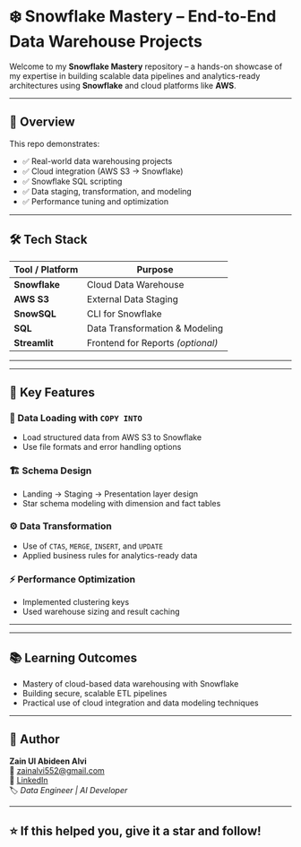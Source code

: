 # ❄️ Snowflake Mastery – End-to-End Data Warehouse Projects

Welcome to my **Snowflake Mastery** repository – a hands-on showcase of my expertise in building scalable data pipelines and analytics-ready architectures using **Snowflake** and cloud platforms like **AWS**.

---

## 📌 Overview

This repo demonstrates:
- ✅ Real-world data warehousing projects
- ✅ Cloud integration (AWS S3 → Snowflake)
- ✅ Snowflake SQL scripting
- ✅ Data staging, transformation, and modeling
- ✅ Performance tuning and optimization

---

## 🛠 Tech Stack

| Tool / Platform     | Purpose                        |
|---------------------|--------------------------------|
| **Snowflake**       | Cloud Data Warehouse           |
| **AWS S3**          | External Data Staging          |
| **SnowSQL**         | CLI for Snowflake              |
| **SQL**             | Data Transformation & Modeling |
| **Streamlit**       | Frontend for Reports *(optional)* |

---


---

## 🚦 Key Features

### 🔄 Data Loading with `COPY INTO`
- Load structured data from AWS S3 to Snowflake
- Use file formats and error handling options

### 🏗 Schema Design
- Landing → Staging → Presentation layer design
- Star schema modeling with dimension and fact tables

### ⚙️ Data Transformation
- Use of `CTAS`, `MERGE`, `INSERT`, and `UPDATE`
- Applied business rules for analytics-ready data

### ⚡ Performance Optimization
- Implemented clustering keys
- Used warehouse sizing and result caching

---


---

## 📚 Learning Outcomes

- Mastery of cloud-based data warehousing with Snowflake
- Building secure, scalable ETL pipelines
- Practical use of cloud integration and data modeling techniques

---

## 🧠 Author

**Zain Ul Abideen Alvi**  
📧 zainalvi552@gmail.com  
🔗 [LinkedIn](https://www.linkedin.com/in/zain-ul-abideen-alvi-32b3b6275/)  
🏷 *Data Engineer | AI Developer*

---

## ⭐ If this helped you, give it a star and follow!


